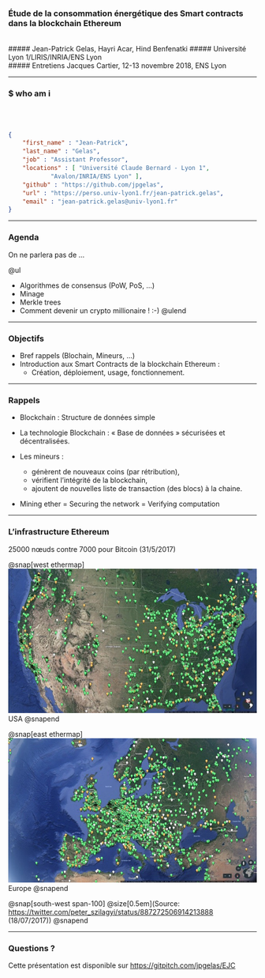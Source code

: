 ### Étude de la consommation énergétique des Smart contracts dans la blockchain Ethereum
<br>
##### Jean-Patrick Gelas, Hayri Acar, Hind Benfenatki
##### Université Lyon 1/LIRIS/INRIA/ENS Lyon
<br>
##### Entretiens Jacques Cartier, 12-13 novembre 2018, ENS Lyon

---

### $ who am i
<br><br>
```JSON
{
	"first_name" : "Jean-Patrick",
	"last_name" : "Gelas",
	"job" : "Assistant Professor",
	"locations" : [ "Université Claude Bernard - Lyon 1",
			"Avalon/INRIA/ENS Lyon" ],
	"github" : "https://github.com/jpgelas",
	"url" : "https://perso.univ-lyon1.fr/jean-patrick.gelas",
	"email" : "jean-patrick.gelas@univ-lyon1.fr"
}
```

---

### Agenda

On ne parlera pas de ...

@ul
 - Algorithmes de consensus (PoW, PoS, ...)
 - Minage	
 - Merkle trees
 - Comment devenir un crypto millionaire ! :-)
@ulend
 
---

### Objectifs
 
 - Bref rappels (Blochain, Mineurs, ...)
 - Introduction aux Smart Contracts de la blockchain Ethereum : 
   - Création, déploiement, usage, fonctionnement.
 

---

### Rappels

 - Blockchain : Structure de données simple 
 - La technologie Blockchain : « Base de données » sécurisées et décentralisées. 
 - Les mineurs :  
   - génèrent de nouveaux coins (par rétribution), 
   - vérifient l’intégrité de la blockchain,
   - ajoutent de nouvelles liste de transaction (des blocs) à la chaine.

 - Mining ether = Securing the network = Verifying computation

---
### L’infrastructure Ethereum
25000 nœuds contre 7000 pour Bitcoin (31/5/2017)

@snap[west ethermap]
![USA](images/eth1.jpg)
<br>
USA
@snapend

@snap[east ethermap]
![Europe](images/eth2.jpg)
<br>
Europe
@snapend

@snap[south-west span-100]
@size[0.5em](Source: https://twitter.com/peter_szilagyi/status/887272506914213888 \(18/07/2017))
@snapend

--- 

### Questions ?

Cette présentation est disponible sur https://gitpitch.com/jpgelas/EJC







